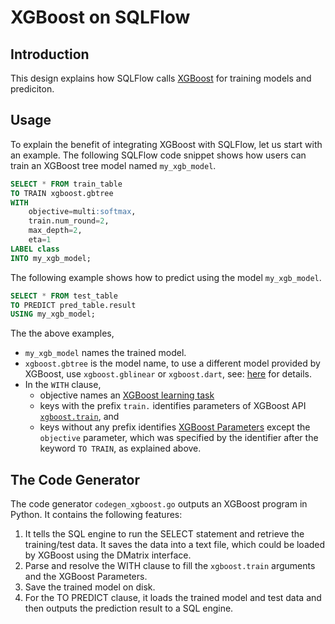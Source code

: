 # XGBoost on SQLFlow

## Introduction

This design explains how SQLFlow calls [XGBoost](https://xgboost.ai/) for training models and prediciton.

## Usage

To explain the benefit of integrating XGBoost with SQLFlow, let us start with an example.  The following SQLFlow code snippet shows how users can train an XGBoost tree model named `my_xgb_model`.

``` sql
SELECT * FROM train_table
TO TRAIN xgboost.gbtree
WITH
    objective=multi:softmax,
    train.num_round=2,
    max_depth=2,
    eta=1
LABEL class
INTO my_xgb_model;
```

The following example shows how to predict using the model `my_xgb_model`.

``` sql
SELECT * FROM test_table
TO PREDICT pred_table.result
USING my_xgb_model;
```

The the above examples,
- `my_xgb_model` names the trained model.
- `xgboost.gbtree` is the model name, to use a different model provided by XGBoost, use `xgboost.gblinear` or `xgboost.dart`, see: [here](https://xgboost.readthedocs.io/en/latest/parameter.html#general-parameters) for details.
- In the `WITH` clause,
  - objective names an [XGBoost learning task](https://xgboost.readthedocs.io/en/latest/parameter.html#learning-task-parameters)
  - keys with the prefix `train.` identifies parameters of XGBoost API [`xgboost.train`](https://xgboost.readthedocs.io/en/latest/python/python_api.html#xgboost.train), and
  - keys without any prefix identifies [XGBoost Parameters](https://xgboost.readthedocs.io/en/latest/parameter.html) except the `objective` parameter, which was specified by the identifier after the keyword `TO TRAIN`, as explained above.

## The Code Generator

The code generator `codegen_xgboost.go` outputs an XGBoost program in Python. It contains the following features:
1. It tells the SQL engine to run the SELECT statement and retrieve the training/test data. It saves the data into a text file, which could be loaded by XGBoost using the DMatrix interface.
1. Parse and resolve the WITH clause to fill the `xgboost.train` arguments and the XGBoost Parameters.
1. Save the trained model on disk.
1. For the TO PREDICT clause, it loads the trained model and test data and then outputs the prediction result to a SQL engine.

